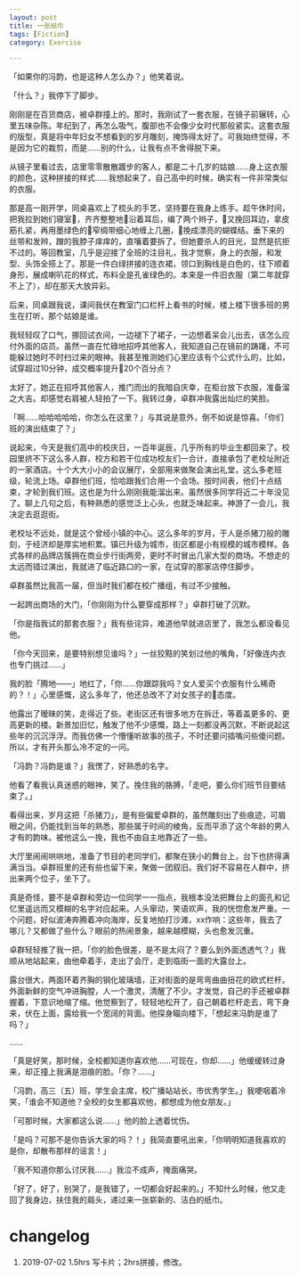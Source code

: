 ```yaml
---
layout: post
title: 一张纸巾
tags: [Fiction]
category: Exercise

---
```


「如果你的冯韵，也是这种人怎么办？」他笑着说。

「什么？」我停下了脚步。

刚刚是在百货商店，被卓群撞上的。那时，我刚试了一套衣服，在镜子前辗转，心里五味杂陈。年纪到了，再怎么吸气，腹部也不会像少女时代那般紧实。这套衣服的版型，真是将中年妇女不想看到的岁月雕刻，掩饰得太好了。可我始终觉得，不是因为它的裁剪，而是……别的什么，让我有点不舍得脱下来。

从镜子里看过去，店里零零散散踱步的客人，都是二十几岁的姑娘……身上这衣服的颜色，这种拼接的样式……我想起来了，自己高中的时候，确实有一件非常类似的衣服。

那是高一刚开学，同桌喜欢上了梳头的手艺，坚持要在我身上练手。趁午休时间，把我拉到她们寝室，齐齐整整地沿着耳后，编了两个辫子，又挽回耳边，拿皮筋扎紧，再用墨绿色的窄绸带细心地缠上几圈，挽成漂亮的蝴蝶结。垂下来的丝带和发辫，蹭的我脖子痒痒的，直嚷着要拆了。但她要杀人的目光，显然是抗拒不过的。等回教室，几乎是迎接了全班的注目礼，我才觉察，身上的衣服，和发型、头饰全搭上了。那是一件白绿拼接的连衣裙，领口到胸线是白色的，往下顺着身形，展成喇叭花的样式，布料全是孔雀绿色的。本来是一件旧衣服（第二年就穿不上了），却在那天大放异彩。

后来，同桌跟我说，课间我伏在教室门口栏杆上看书的时候，楼上楼下很多班的男生在打听，那个姑娘是谁。

我轻轻叹了口气，挪回试衣间，一边褪下了裙子，一边想着呆会儿出去，该怎么应付外面的店员。虽然一直在忙碌地招呼其他客人，我知道自己在镜前的踌躇，不可能躲过她时不时扫过来的眼神。我甚至推测她们心里应该有个公式什么的，比如，试穿超过10分钟，成交概率提升20个百分点？

太好了，她正在招呼其他客人，推门而出的我暗自庆幸，在柜台放下衣服，准备溜之大吉。却感觉右肩被人轻拍了一下。我转过身，卓群冲我露出灿烂的笑脸。

「啊……哈哈哈哈哈，你怎么在这里？」与其说是意外，倒不如说是惊喜。「你们班的演出结束了？」

说起来，今天是我们高中的校庆日，一百年诞辰，几乎所有的毕业生都回来了。校园里挤不下这么多人群，校方和若干位成功校友们一合计，直接承包了老校址附近的一家酒店。十个大大小小的会议展厅，全部用来做聚会演出礼堂，这么多老班级，轮流上场。卓群他们班，恰哈跟我们合用一个会场。按时间表，他们十点结束，才轮到我们班。这也是为什么刚刚我能溜出来。虽然很多同学将近二十年没见了。聊上几句之后，有种熟悉的感觉泛上心头，也就乏味起来。神游了一会儿，我决定去逛逛街。

老校址不远处，就是这个曾经小镇的中心。这么多年的岁月，于人是杀猪刀般的雕刻，于经济却是厚实地积累。镇已升级为城市，街区都是小有规模的城市模样。各式各样的品牌店簇拥在商业步行街两旁，更时不时冒出几家大型的商场。不想走的太远而错过演出，我就进了临近路口的一家，在试穿的那家店停住脚步。

卓群虽然比我高一届，但当时我们都在校广播组，有过不少接触。

一起跨出商场的大门，「你刚刚为什么要穿成那样？」卓群打破了沉默。

「你是指我试的那套衣服？」我有些诧异，难道他早就进店里了，我怎么都没看见他。

「你今天回来，是要特别想见谁吗？」一丝狡黠的笑划过他的嘴角，「好像连内衣也专门挑过……」

我的脸「腾地——」地红了，「你……你跟踪我吗？女人爱买个衣服有什么稀奇的？！」心里感慨，这么多年了，他还总改不了对女孩子的态度。

他露出了暧昧的笑，走得近了些。老街区还有很多地方在拆迁，等着盖更多的、更高更新的楼。新景加旧忆，触发了他不少感慨，路上一刻都没再沉默，不断说起这些年的沉沉浮浮。而我仿佛一个懵懂听故事的孩子，不时还要问插嘴问些傻问题。所以，才有开头那么冷不定的一问。

「冯韵？冯韵是谁？」我愣了，好熟悉的名字。

他看了看我认真迷惑的眼神，笑了。挽住我的胳膊，「走吧，要么你们班节目要结束了。」

看得出来，岁月这把「杀猪刀」，是有些偏爱卓群的，虽然雕刻出了些痕迹，可眉眼之间，仍能找到当年的熟悉，那些属于时间的棱角，反而平添了这个年龄的男人才有的韵味。被他这么一挽，我也不由自主地靠近了一些。

大厅里闹闹哄哄地，准备了节目的老同学们，都聚在狭小的舞台上，台下也挤得满满当当。卓群班里的还有些也留下来，聚做一团叙旧。我们好不容易在人群中，挤出来两个位子，坐下了。

真是奇怪，要不是卓群和旁边一位同学一一指点，我根本没法把舞台上的面孔和记忆里遥远而又模糊的名字对应起来。人头窜动，笑语欢声，我的恍惚愈发严重。一个问题，好似波涛奔腾着冲向海岸，反复地拍打沙滩，xx作响：这些年，我去了哪儿？又都做了些什么？眼前的热闹景象，越来越模糊，头也愈发沉重。

卓群轻轻推了我一把，「你的脸色很差，是不是太闷了？要么到外面透透气？」我顺从地站起来，由他牵着手，走出了会厅，走到临街一面的大露台上。

露台很大，两面环着齐胸的钢化玻璃墙，正对街面的是弯弯曲曲扭花的欧式栏杆。外面新鲜的空气冲进胸膛，人一个激灵，清醒了不少。才发觉，自己的手还被卓群握着，下意识地缩了缩。他觉察到了，轻轻地松开了，自己朝着栏杆走去，弯下身来，伏在上面，露给我一个宽阔的背面。他探身瞄向楼下，「想起来冯韵是谁了吗？」

……

「真是好笑，那时候，全校都知道你喜欢他……可现在，你却……」他缓缓转过身来，却正撞上我满是泪痕的脸。「你？……」

「冯韵，高三（五）班，学生会主席，校广播站站长，市优秀学生。」我哽咽着冷笑，「谁会不知道他？全校的女生都喜欢他，都想成为他女朋友。」

「可那时候，大家都这么说……」他的脸上透着忧伤。

「是吗？可那不是你告诉大家的吗？！」我简直要吼出来，「你明明知道我喜欢的是你，却散布那样的谣言！」

「我不知道你那么讨厌我……」我泣不成声，掩面痛哭。

「好了，好了，别哭了，是我错了，一切都会好起来的。」不知什么时候，他又走回了我身边，扶住我的肩头，递过来一张崭新的、洁白的纸巾。

# changelog
1. 2019-07-02 1.5hrs 写卡片；2hrs拼接，修改。
